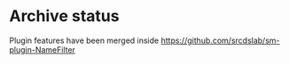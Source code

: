 # Archive status

Plugin features have been merged inside https://github.com/srcdslab/sm-plugin-NameFilter
